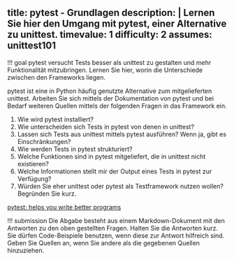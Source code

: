 title: pytest - Grundlagen
description: |
  Lernen Sie hier den Umgang mit pytest, einer Alternative zu unittest. 
timevalue: 1
difficulty: 2
assumes: unittest101
---
!!! goal
    pytest versucht Tests besser als unittest zu gestalten und mehr Funktionalität mitzubringen.
    Lernen Sie hier, worin die Unterschiede zwischen den Frameworks liegen.

pytest ist eine in Python häufig genutzte Alternative zum mitgelieferten unittest. 
Arbeiten Sie sich mittels der Dokumentation von pytest und bei Bedarf weiteren Quellen mittels 
der folgenden Fragen in das Framework ein. 

1. Wie wird pytest installiert?
2. Wie unterscheiden sich Tests in pytest von denen in unittest?
3. Lassen sich Tests aus unittest mittels pytest ausführen? Wenn ja, gibt es Einschränkungen?
4. Wie werden Tests in pytest strukturiert?
5. Welche Funktionen sind in pytest mitgeliefert, die in unittest nicht existieren?
6. Welche Informationen stellt mir der Output eines Tests in pytest zur Verfügung?
7. Würden Sie eher unittest oder pytest als Testframework nutzen wollen? Begründen Sie kurz.

[pytest: helps you write better programs](https://docs.pytest.org/en/stable/)

!!! submission
    Die Abgabe besteht aus einem Markdown-Dokument mit den Antworten zu den oben gestellten Fragen.
    Halten Sie die Antworten kurz.
    Sie dürfen Code-Beispiele benutzen, wenn diese zur Antwort hilfreich sind.
    Geben Sie Quellen an, wenn Sie andere als die gegebenen Quellen hinzuziehen.
